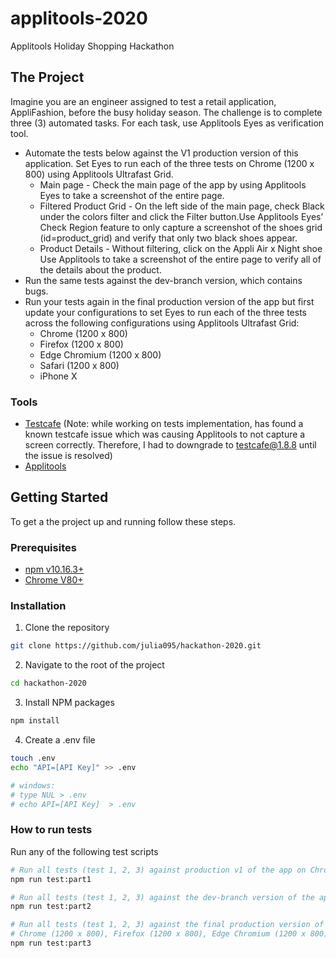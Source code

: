 # applitools-2020
Applitools Holiday Shopping Hackathon

## The Project

Imagine you are an engineer assigned to test a retail application, AppliFashion, before the busy holiday season.
The challenge is to complete three (3) automated tasks.  For each task, use Applitools Eyes as verification tool.

* Automate the tests below against the V1 production version of this application. Set Eyes to run each of the three tests on Chrome (1200 x 800) using Applitools Ultrafast Grid. 
  * Main page - Check the main page of the app by using Applitools Eyes to take a screenshot of the entire page.
  * Filtered Product Grid - On the left side of the main page, check Black under the colors filter and click the Filter button.Use Applitools Eyes’ Check Region feature to only capture a screenshot of the shoes grid (id=product_grid) and verify that only two black shoes appear.
  * Product Details - Without filtering, click on the Appli Air x Night shoe Use Applitools to take a screenshot of the entire page to verify all of the details about the product.
* Run the same tests against the dev-branch version, which contains bugs.  
* Run your tests again in the final production version of the app but first update your configurations to set Eyes to run each of the three tests across the following configurations using Applitools Ultrafast Grid:
  * Chrome (1200 x 800)
  * Firefox (1200 x 800)
  * Edge Chromium (1200 x 800)
  * Safari (1200 x 800)
  * iPhone X

### Tools
* [Testcafe](https://testcafe-discuss.devexpress.com/) (Note: while working on tests implementation, has found a known testcafe issue which was causing Applitools to not capture a screen correctly. Therefore, I had to downgrade to testcafe@1.8.8 until the issue is resolved)
* [Applitools](https://applitools.com/)


## Getting Started

To get a the project up and running follow these steps.

### Prerequisites

- [npm v10.16.3+](https://nodejs.org/en/)
- [Chrome V80+](https://www.google.com/chrome/)

### Installation

1. Clone the repository

```sh
git clone https://github.com/julia095/hackathon-2020.git
```

2. Navigate to the root of the project
```sh
cd hackathon-2020
```
3. Install NPM packages

```sh
npm install
```
4. Create a .env file

```sh
touch .env
echo "API=[API Key]" >> .env

# windows:
# type NUL > .env
# echo API=[API Key]  > .env
```

### How to run tests

Run any of the following test scripts

```sh
# Run all tests (test 1, 2, 3) against production v1 of the app on Chrome (1200 x 800) using Applitools Ultrafast Grid.
npm run test:part1
```


```sh
# Run all tests (test 1, 2, 3) against the dev-branch version of the app on Chrome (1200 x 800) using Applitools Ultrafast Grid.
npm run test:part2
```

```sh
# Run all tests (test 1, 2, 3) against the final production version of the app across the following configurations using Applitools Ultrafast Grid:
# Chrome (1200 x 800), Firefox (1200 x 800), Edge Chromium (1200 x 800), Safari (1200 x 800), iPhone X
npm run test:part3
```
